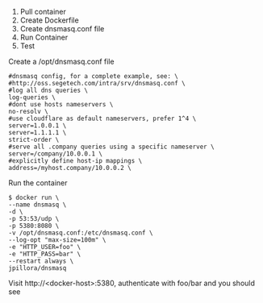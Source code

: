 1. Pull container
2. Create Dockerfile
3. Create dnsmasq.conf file
4. Run Container
5. Test

Create a /opt/dnsmasq.conf file 

    #dnsmasq config, for a complete example, see: \
    #http://oss.segetech.com/intra/srv/dnsmasq.conf \
    #log all dns queries \
    log-queries \
    #dont use hosts nameservers \
    no-resolv \
    #use cloudflare as default nameservers, prefer 1^4 \
    server=1.0.0.1 \
    server=1.1.1.1 \
    strict-order \
    #serve all .company queries using a specific nameserver \
    server=/company/10.0.0.1 \
    #explicitly define host-ip mappings \
    address=/myhost.company/10.0.0.2 \
    
Run the container
    
    $ docker run \
    --name dnsmasq \
    -d \
    -p 53:53/udp \
    -p 5380:8080 \
    -v /opt/dnsmasq.conf:/etc/dnsmasq.conf \
    --log-opt "max-size=100m" \
    -e "HTTP_USER=foo" \
    -e "HTTP_PASS=bar" \
    --restart always \
    jpillora/dnsmasq
    
Visit http://\<docker-host>\:5380, authenticate with foo/bar and you should see
